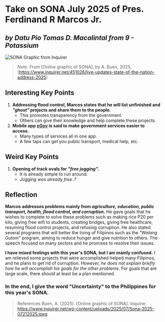 # Take on SONA July 2025 of Pres. Ferdinand R Marcos Jr.
## *by Datu Pio Tomas D. Macalintal from 9 - Potassium*

![SONA Graphic from Inquirer](https://www.inquirer.net/wp-content/uploads/2025/07/Sona-2025-07212025.jpeg)
> _Note._ From [Online graphic of SONA], by A. Buen, 2025, (https://www.inquirer.net/451026/live-updates-state-of-the-nation-address-2025)

## Interesting Key Points
1. **Addressing flood control, Marcos states that he will list unfinished and _"ghost"_ projects and share them to the people.**
    * This promotes transparency from the government.
    * Others can give their knowledge and help complete these projects.
2. **Mobile app [_eGov_](https://e.gov.ph) is said to make government services easier to access.**
    * Many types of services all in one app.
    * A few taps can get you public transport, medical help, etc.

## Weird Key Points
1. **Opening of track ovals for _"free jogging"_.**
    * It is already simple to run around.
    * _Jogging was already free..?_

## Reflection
**Marcos addresses problems mainly from _agriculture, education, public transport, health, flood control, and corruption_.** He gave goals that he wishes to complete to solve these problems such as making rice P20 per kilo, giving free wifi to students, creating bridges, giving free healthcare, resuming flood control projects, and refusing corruption. He also stated several programs that will better the living of Filipinos such as the _"Walang Gutom"_ program, aiming to reduce hunger and give nutrition to others. The speech focused on many sectors and he promises to resolve their issues.

**I have mixed feelings with this year's SONA, but I am mainly confused.** I am relieved some projects that were accomplished helped many Filipinos, and he plans to get rid of corruption. _However, he does not explain briefly how he will accomplish his goals for the other problems_. For goals that are large scale, there should at least be a plan mentioned.

### In the end, I give the word "Uncertainty" to the Philippines for this year's SONA.

> References
> Buen, A. (2025). [Online graphic of SONA]. Inquirer. https://www.inquirer.net/wp-content/uploads/2025/07/Sona-2025-07212025.jpeg